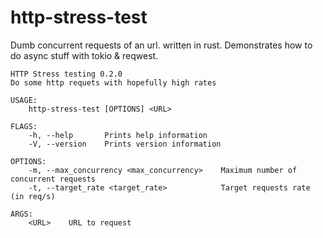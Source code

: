 http-stress-test
================

Dumb concurrent requests of an url. written in rust.
Demonstrates how to do async stuff with tokio & reqwest.

    HTTP Stress testing 0.2.0
    Do some http requets with hopefully high rates

    USAGE:
        http-stress-test [OPTIONS] <URL>

    FLAGS:
        -h, --help       Prints help information
        -V, --version    Prints version information

    OPTIONS:
        -m, --max_concurrency <max_concurrency>    Maximum number of concurrent requests
        -t, --target_rate <target_rate>            Target requests rate (in req/s)

    ARGS:
        <URL>    URL to request



